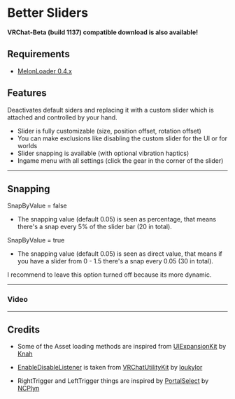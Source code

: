 # Better Sliders

**VRChat-Beta (build 1137) compatible download is also available!**

## Requirements

- [MelonLoader 0.4.x](https://melonwiki.xyz/)

## Features

Deactivates default siders and replacing it with a custom slider which is attached and controlled by your hand.

- Slider is fully customizable (size, position offset, rotation offset)
- You can make exclusions like disabling the custom slider for the UI or for worlds
- Slider snapping is available (with optional vibration haptics)
- Ingame menu with all settings (click the gear in the corner of the slider)

---

## Snapping

SnapByValue = false 
- The snapping value (default 0.05) is seen as percentage, that means there's a snap every 5% of the slider bar (20 in total).

SnapByValue = true
- The snapping value (default 0.05) is seen as direct value, that means if you have a slider from 0 - 1.5 there's a snap every 0.05 (30 in total).

 I recommend to leave this option turned off because its more dynamic.

---

### Video

---

## Credits

- Some of the Asset loading methods are inspired from [UIExpansionKit](https://github.com/knah/VRCMods/tree/master/UIExpansionKit) by [Knah](https://github.com/knah)

- [EnableDisableListener](https://github.com/DragonPlayerX/BetterSliders/blob/master/BetterSliders/UI/EnableDisableListener.cs) is taken from [VRChatUtilityKit](https://github.com/loukylor/VRC-Mods/tree/main/VRChatUtilityKit) by [loukylor](https://github.com/loukylor)

- RightTrigger and LeftTrigger things are inspired by [PortalSelect](https://github.com/NCPlyn/PortalSelect) by [NCPlyn](https://github.com/NCPlyn)